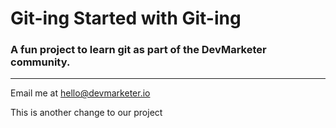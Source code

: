 # Git-ing Started with Git-ing

### A fun project to learn git as part of the **DevMarketer** community.

---

Email me at [hello@devmarketer.io](Mailto:hello@devmarketer.io)

This is another change to our project
